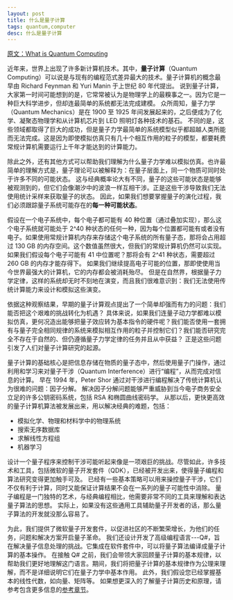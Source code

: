 ```yaml
---
layout: post
title: 什么是量子计算
tags: quantum,computer
desc: 什么是量子计算
---
```


[原文：What is Quantum Computing](https://docs.microsoft.com/zh-cn/quantum/quantum-concepts-1-intro?view=qsharp-preview)

近年来，世界上出现了许多新计算机技术。其中，**量子计算**（Quantum Computing）可以说是与现有的编程范式差异最大的技术。量子计算机的概念最早由 Richard Feynman 和 Yuri Manin 于上世纪 80 年代提出。
说到量子计算，大家第一时间可能想到的是，它常常被认为是物理学上的最糗事之一。因为它是一种巨大科学进步，但却连最简单的系统都无法完成建模。
众所周知，量子力学（Quantum Mechanics）是在 1900 至 1925 年间发展起来的，之后便成为了化学、凝聚态物理学和从计算机芯片到 LED 照明灯各种技术的基石。
不同的是，这些领域都取得了巨大的成功，但是量子力学最简单的系统模型似乎都超越人类所能而无法完成。这是因为即使模拟仿真只有几十个相互作用的粒子的模型，都要耗费常规计算机需要运行上千年才能达到的计算能力。

除此之外，还有其他方式可以帮助我们理解为什么量子力学难以模拟仿真。也许最简单的理解方式是，量子理论可以被解释为：在量子层面上，同一个物质可同时处于许多不同的可能状态。
这与经典概率论大有不同，量子的这些可能状态是能够被观测到的，但它们会像潮汐中的波浪一样互相干涉。正是这些干涉导致我们无法使用统计采样来获取量子的状态。
因此，如果我们想要掌握量子的演化过程，我们必须跟踪量子系统可能存在的**每一种可能状态**。

假设在一个电子系统中，每个电子都可能有 40 种位置（通过叠加实现），那么这个电子系统就可能处于 2^40 种状态的任何一种，因为每个位置都可能有或者没有电子。如果使用常规计算机内存来存储这个电子系统的所有量子态，那将会占用超过 130 GB 的内存空间。这个数值虽然很大，但我们的常规计算机仍然可以实现。
如果我们假设每个电子可能有 41 中位置呢？那将会有 2^41 种状态，需要超过 260 GB 的内存才能存得下。
如果我们继续提高电子可能的位置，那即使使用当今世界最强大的计算机，它的内存都会被消耗殆尽。
但是在自然界，根据量子力学定律，这样的系统却无时不刻地在演变，而且我们很难意识到：我们无法使用传统计算能力来设计和模拟这些演变。

依据这种观察结果，早期的量子计算观点提出了一个简单却强而有力的问题：我们能否把这个艰难的挑战转化为机遇？
具体来说，如果我们连量子动力学都难以模拟仿真，更何况造出能够把量子效应转为基本指令的硬件呢？我们能否使用一套拥有与量子完全相同规律的系统来模拟相互作用的粒子并控制它们？我们能否研究完全不存在于自然的、但仍遵循量子力学定律的任务并且从中获益？
正是这些问题引发了人们对量子计算研究的起源。

量子计算的基础核心是把信息存储在物质的量子态中，然后使用量子门操作，通过利用和学习来对量子干涉（Quantum Interference）进行“编程”，从而完成对信息的计算。
早在 1994 年，Peter Shor 通过对干涉进行编程解决了传统计算机认为很难的问题：因子分解。
解决因子分解问题能够严重威胁到当今电子商务安全立足的许多公钥密码系统，包括 RSA 和椭圆曲线密码学。
从那以后，更快更高效的量子计算机算法被发展出来，用以解决经典的难题，包括：

* 模拟化学、物理和材料学中的物理系统
* 搜索无序数据库
* 求解线性方程组
* 机器学习

设计一个量子程序来控制干涉可能听起来像是一项艰巨的挑战。尽管如此，许多技术和工具，包括微软的量子开发套件（QDK），已经被开发出来，使得量子编程和算法研究变得更加触手可及。
已经有一些基本策略可以用来操控量子干涉，它们不仅有利于计算，同时又能保证计算结果不会在一系列的量子可能性中消除。
量子编程是一门独特的艺术，与经典编程相比，他需要非常不同的工具来理解和表达量子算法的思想。
实际上，如果没有这些通用工具辅助量子开发者的话，那么量子算法的开发就没那么容易了。

为此，我们提供了微软量子开发套件，以促进社区的不断繁荣增长，为他们的任务，问题和解决方案开启量子革命。
我们还设计开发了高级编程语言---Q#，旨在解决量子信息处理的挑战。它集成在软件套件中，可以将量子算法编译成量子计算的基本操作。
在接触 Q# 之前，我们会带领大家回顾量子计算的基本规律，以帮助我们更好地理解这门语言。期间，我们将把量子计算的基本规律作为公理来理解，而不是详细说明它们在量子力学中基本作用。
此外，我们假设您已经掌握基本的线性代数，如向量、矩阵等。
如果想更深入的了解量子计算历史和原理，请参考包含更多信息的[参考章节](https://docs.microsoft.com/zh-cn/quantum/quantum-formoreinfo?view=qsharp-preview)。

